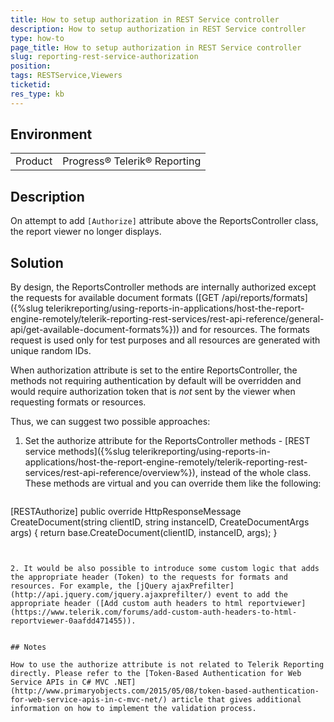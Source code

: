 ```yaml
---
title: How to setup authorization in REST Service controller
description: How to setup authorization in REST Service controller
type: how-to
page_title: How to setup authorization in REST Service controller
slug: reporting-rest-service-authorization
position: 
tags: RESTService,Viewers
ticketid:
res_type: kb
---
```


## Environment
<table>
	<tr>
		<td>Product</td>
		<td>Progress® Telerik® Reporting</td>
	</tr>
</table>


## Description

On attempt to add `[Authorize]` attribute above the ReportsController class, the report viewer no longer displays.

## Solution

By design, the ReportsController methods are internally authorized except the requests for available document formats ([GET /api/reports/formats]({%slug telerikreporting/using-reports-in-applications/host-the-report-engine-remotely/telerik-reporting-rest-services/rest-api-reference/general-api/get-available-document-formats%})) and for resources. The formats request is used only for test purposes and all resources are generated with unique random IDs. 

When authorization attribute is set to the entire ReportsController, the methods not requiring authentication by default will be overridden and would require authorization token that is *not* sent by the viewer when requesting formats or resources.

Thus, we can suggest two possible approaches: 

1. Set the authorize attribute for the ReportsController methods - [REST service methods]({%slug telerikreporting/using-reports-in-applications/host-the-report-engine-remotely/telerik-reporting-rest-services/rest-api-reference/overview%}), instead of the whole class. These methods are virtual and you can override them like the following:

	````CSharp
[RESTAuthorize]
	public override HttpResponseMessage CreateDocument(string clientID, string instanceID, CreateDocumentArgs args)
	{
		return base.CreateDocument(clientID, instanceID, args);
	}
````


2. It would be also possible to introduce some custom logic that adds the appropriate header (Token) to the requests for formats and resources. For example, the [jQuery ajaxPrefilter](http://api.jquery.com/jquery.ajaxprefilter/) event to add the appropriate header ([Add custom auth headers to html reportviewer](https://www.telerik.com/forums/add-custom-auth-headers-to-html-reportviewer-0aafdd471455)).


## Notes

How to use the authorize attribute is not related to Telerik Reporting directly. Please refer to the [Token-Based Authentication for Web Service APIs in C# MVC .NET](http://www.primaryobjects.com/2015/05/08/token-based-authentication-for-web-service-apis-in-c-mvc-net/) article that gives additional information on how to implement the validation process.
